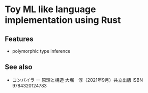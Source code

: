 # Toy ML like language implementation using Rust

## Features

* polymorphic type inference

## See also

* コンパイラ ー 原理と構造 大堀　淳（2021年9月）共立出版  ISBN 9784320124783
